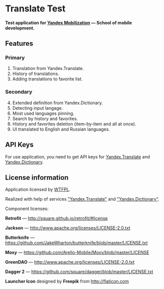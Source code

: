 # Translate Test

#### Test application for [Yandex Mobilization](https://yandex.ru/mobilization/) — School of mobile development.

## Features

### Primary

1. Translation from Yandex.Translate.
2. History of translations.
3. Adding translations to favorite list.

### Secondary

4. Extended definition from Yandex.Dictionary.
5. Detecting input langage.
6. Most used languages pinning.
7. Search by history and favorites.
8. History and favorites deletion (item-by-item and all at once).
9. UI translated to English and Russian languages.

## API Keys

For use application, you need to get API keys for [Yandex.Translate](https://tech.yandex.com/keys/get/?service=trnsl) and [Yandex.Dictionary](https://tech.yandex.com/keys/get/?service=dict).

## License information

Application licensed by [WTFPL](http://www.wtfpl.net/).

Realized with help of services ["Yandex.Translate"](http://translate.yandex.ru/) and ["Yandex.Dictionary"](https://tech.yandex.ru/dictionary/).

Component licenses:

__Retrofit__ — http://square.github.io/retrofit/#license

__Jackson__ — http://www.apache.org/licenses/LICENSE-2.0.txt

__Butterknife__ — https://github.com/JakeWharton/butterknife/blob/master/LICENSE.txt

__Moxy__ — https://github.com/Arello-Mobile/Moxy/blob/master/LICENSE

__GreenDAO__ — http://www.apache.org/licenses/LICENSE-2.0.txt

__Dagger 2__ — https://github.com/square/dagger/blob/master/LICENSE.txt

__Launcher Icon__ designed by __Freepik__ from http://flaticon.com
